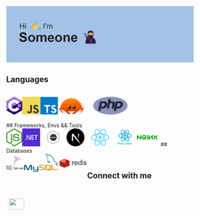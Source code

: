 <img src="/header.png" />

## Languages
<br>
<div>
  <img src="/csharp.png" title="C#" alt="C#" height="48px" align="left" />&nbsp;
  <img src="/js.png" title="JavaScript" alt="JavaScript" height="48px" align="left" />&nbsp;
  <img src="/ts.png" title="TypeScript" alt="TypeScript" height="48px" align="left" />&nbsp;
  <img src="/php.png" title="PHP" alt="PHP" height="48px" />&nbsp;
  <img src="/rust.png" title="Rust" alt="Rust" height="48px" align="left" />
</div>
<br>
## Frameworks, Envs && Tools
<br>
<div>
  <img src="/nodejs.png" title="Node JS" alt="Node JS" height="48px" align="left" />&nbsp;
  <img src="/.net.png" title=".NET" alt=".NET" height="48px" align="left" />&nbsp;
  <img src="/express.png" title="Express JS" alt="Express JS" height="48px" align="left" />&nbsp;
  <img src="/next.png" title="NextJS" alt="NextJS" height="48px" align="left" />&nbsp;
  <img src="/react.png" title="ReactJS" alt="ReactJS" height="48px" align="left" />&nbsp;
  <img src="/react-native.webp" title="React-Native" alt="React-Native" height="48px" align="left" />&nbsp;
  <img src="/nginx.png" title="NGINX" alt="NGINX" height="48px" align="left" />
</div>
<br>
## Databases
<br>
<div>
  <img src="/mssql.png" title="MSSQL" alt="MSSQL" height="48px" align="left" />&nbsp;
  <img src="/mysql.webp" title="MySQL" alt="MySQL" height="48px" align="left" />&nbsp;
  <img src="/redis.png" title="Redis" alt="Redis" height="48px" align="left" />
</div>

## Connect with me
<br>
<p align="left">
  <a href="https://x.com/Yassine59194898" target="blank">
    <img align="center"      src="https://camo.githubusercontent.com/be5256cc9aa95d05f7221a604f4ec52c984eba47ae25ba084b532eddbb96a390/68747470733a2f2f696d672e736869656c64732e696f2f62616467652f747769747465722d2532333144413146322e7376673f267374796c653d666f722d7468652d6261646765266c6f676f3d74776974746572266c6f676f436f6c6f723d7768697465" alt="" height="30" /></a>
  <a href="https://www.linkedin.com/in/yassine-hijazi" target="blank">
    <img align="center" src="https://camo.githubusercontent.com/d90c501c7f68295cfcab6a68b761ba5b1101292b8ac9895eaeca253df2e53eb3/68747470733a2f2f696d672e736869656c64732e696f2f62616467652f6c696e6b6564696e2d2532333030373742352e7376673f267374796c653d666f722d7468652d6261646765266c6f676f3d6c696e6b6564696e266c6f676f436f6c6f723d7768697465" alt="" height="30" /></a>
  <a href="https://www.npmjs.com/~yashij2052" target="blank"><img align="center" src="https://cdn.jsdelivr.net/npm/simple-icons@3.0.1/icons/npm.svg" alt="" height="30" width="40" /></a>
</p>
